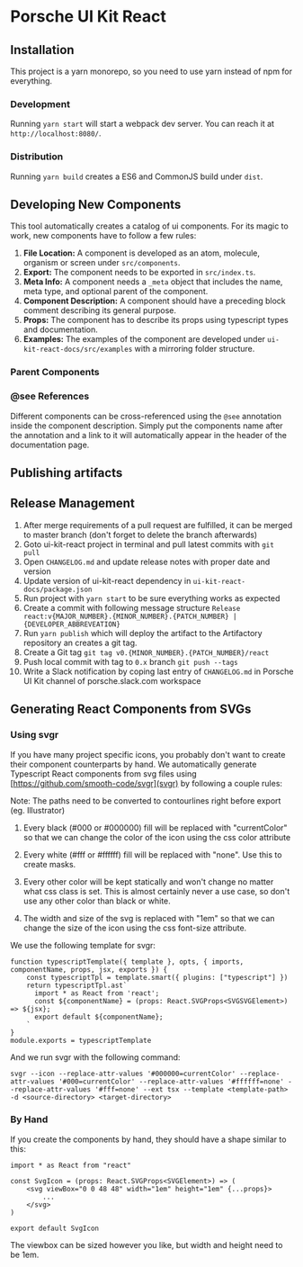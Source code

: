 # Porsche UI Kit React

## Installation

This project is a yarn monorepo, so you need to use yarn instead of npm for everything.

### Development

Running `yarn start` will start a webpack dev server. You can reach it at `http://localhost:8080/`.

### Distribution

Running `yarn build` creates a ES6 and CommonJS build under `dist`.

## Developing New Components

This tool automatically creates a catalog of ui components. For its magic to work, new components have to follow a few rules:

1. **File Location:** A component is developed as an atom, molecule, organism or screen under `src/components`.
1. **Export:** The component needs to be exported in `src/index.ts`.
1. **Meta Info:** A component needs a `_meta` object that includes the name, meta type, and optional parent of the component.
1. **Component Description:** A component should have a preceding block comment describing its general purpose.
1. **Props:** The component has to describe its props using typescript types and documentation.
1. **Examples:** The examples of the component are developed under `ui-kit-react-docs/src/examples` with a mirroring folder structure.

### Parent Components

### @see References

Different components can be cross-referenced using the `@see` annotation inside the component description. Simply put the components name after the annotation and a link to it will automatically appear in the header of the documentation page.

## Publishing artifacts

## Release Management

1. After merge requirements of a pull request are fulfilled, it can be merged to master branch (don't forget to delete the branch afterwards)
1. Goto ui-kit-react project in terminal and pull latest commits with `git pull`
1. Open `CHANGELOG.md` and update release notes with proper date and version
1. Update version of ui-kit-react dependency in `ui-kit-react-docs/package.json`
1. Run project with `yarn start` to be sure everything works as expected
1. Create a commit with following message structure `Release react:v{MAJOR_NUMBER}.{MINOR_NUMBER}.{PATCH_NUMBER} | {DEVELOPER_ABBREVEATION}`
1. Run `yarn publish` which will deploy the artifact to the Artifactory repository an creates a git tag.
1. Create a Git tag `git tag v0.{MINOR_NUMBER}.{PATCH_NUMBER}/react`
1. Push local commit with tag to `0.x` branch `git push --tags`
1. Write a Slack notification by coping last entry of `CHANGELOG.md` in Porsche UI Kit channel of porsche.slack.com workspace

## Generating React Components from SVGs

### Using svgr

If you have many project specific icons, you probably don't want to create their component counterparts by hand. We automatically generate Typescript React components from svg files using [https://github.com/smooth-code/svgr](svgr) by following a couple rules:

Note: The paths need to be converted to contourlines right before export (eg. Illustrator)

1.  Every black (#000 or #000000) fill will be replaced with "currentColor" so that we can change the color of the icon using the css color attribute

2.  Every white (#fff or #ffffff) fill will be replaced with "none". Use this to create masks.

3.  Every other color will be kept statically and won't change no matter what css class is set. This is almost certainly never a use case, so don't use any other color than black or white.

4.  The width and size of the svg is replaced with "1em" so that we can change the size of the icon using the css font-size attribute.

We use the following template for svgr:

```
function typescriptTemplate({ template }, opts, { imports, componentName, props, jsx, exports }) {
    const typescriptTpl = template.smart({ plugins: ["typescript"] })
    return typescriptTpl.ast`
      import * as React from 'react';
      const ${componentName} = (props: React.SVGProps<SVGSVGElement>) => ${jsx};
      export default ${componentName};
    `
}
module.exports = typescriptTemplate
```

And we run svgr with the following command:

```
svgr --icon --replace-attr-values '#000000=currentColor' --replace-attr-values '#000=currentColor' --replace-attr-values '#ffffff=none' --replace-attr-values '#fff=none' --ext tsx --template <template-path> -d <source-directory> <target-directory>
```

### By Hand

If you create the components by hand, they should have a shape similar to this:

```
import * as React from "react"

const SvgIcon = (props: React.SVGProps<SVGElement>) => (
    <svg viewBox="0 0 48 48" width="1em" height="1em" {...props}>
        ...
    </svg>
)

export default SvgIcon
```

The viewbox can be sized however you like, but width and height need to be 1em.
